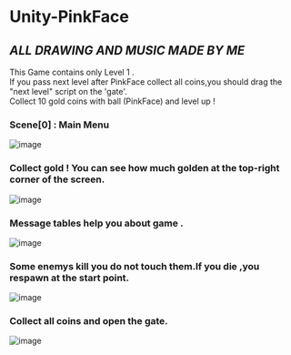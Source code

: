 # Unity-PinkFace
## *ALL DRAWING AND MUSIC MADE BY ME* <br>
This Game contains only Level 1 .<br>
If you pass next level after PinkFace collect all coins,you should drag the "next level" script on the 'gate'.<br>
Collect 10 gold coins with ball (PinkFace) and level up !<br>
### Scene[0] : Main Menu
![image](https://user-images.githubusercontent.com/81179702/129728205-0ee2f534-f941-42cb-8d07-3b55039a932b.png)
### Collect gold ! You can see how much golden at the top-right corner of the screen. 
![image](https://user-images.githubusercontent.com/81179702/129728689-208461c5-adac-40c6-a84b-c826da34b543.png)
### Message tables help you about game .
![image](https://user-images.githubusercontent.com/81179702/129729894-f1e7dc98-f0ef-4357-b5e1-1edfb6964f5d.png)
### Some enemys kill you do not touch them.If you die ,you respawn at the start point.
![image](https://user-images.githubusercontent.com/81179702/129730102-f5d6895d-2523-4492-bbdf-0526b51826bb.png)
### Collect all coins and open the gate.
![image](https://user-images.githubusercontent.com/81179702/129730394-d1c22bad-4e44-4115-9f32-4d5afd985136.png)



